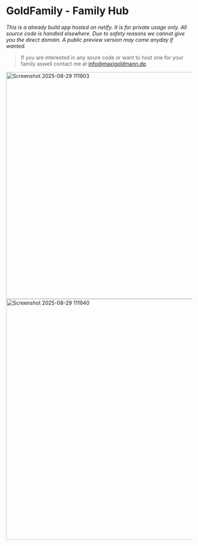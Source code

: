 # GoldFamily - Family Hub
*This is a already build app hosted on netify. 
It is for private usage only. 
All source code is handled elsewhere.
Due to safety reasons we cannot give you the direct domain.
A public preview version may come anyday if wanted.*

> If you are interested in any soure code or want to host one for your family aswell contact me at info@maxigoldmann.de.

<img width="796" height="615" alt="Screenshot 2025-08-29 111903" src="https://github.com/user-attachments/assets/5d87ed52-3c00-4ef9-9cb3-f7048f54395c" />


<img width="954" height="653" alt="Screenshot 2025-08-29 111940" src="https://github.com/user-attachments/assets/3fe63bd6-5248-4406-97a0-9481346ba2d2" />
